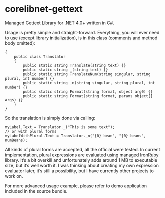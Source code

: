 corelibnet-gettext
==================

Managed Gettext Library for .NET 4.0+ written in C#.

Usage is pretty simple and straight-forward. Everything, you will ever need to use 
(except library initialization), is in this class (comments and method body omitted):

	{
		public class Translator
		{
			public static string Translate(string text) {}
			public static string _(string text) {}
			public static string TranslateNum(string singular, string plural, int number) {}
			public static string _n(string singular, string plural, int number) {}
			public static string Format(string format, object arg0) {}
			public static string Format(string format, params object[] args) {}
		}
	}

So the translation is simply done via calling:

	myLabel.Text = Translator._("This is some text");
	// or with plural forms
	myLabelWithPlural.Text = Translator._n("{0} bean", "{0} beans", numBeans);

All kinds of plural forms are accepted, all the official were tested. In current implementation, 
plural expressions are evaluated using managed IronRuby library. It’s a bit overkill and unfortunately 
adds around 1 MB to executable size, but it’s well worth it. I was thinking about creating my own 
expression evaluator later, it’s still a possibility, but I have currently other projects to work on.

For more advanced usage example, please refer to demo application included in the source bundle.
